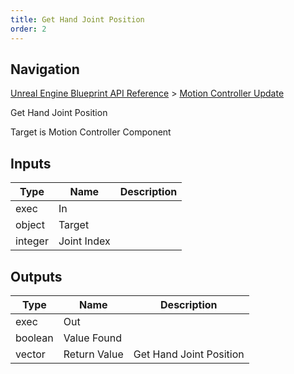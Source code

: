 ```yaml
---
title: Get Hand Joint Position
order: 2
---
```

## Navigation

[Unreal Engine Blueprint API Reference](https://dev.epicgames.com/documentation/en-us/unreal-engine/BlueprintAPI) > [Motion Controller Update](https://dev.epicgames.com/documentation/en-us/unreal-engine/BlueprintAPI/MotionControllerUpdate)

Get Hand Joint Position

Target is Motion Controller Component

## Inputs

| Type | Name | Description |
| --- | --- | --- |
| exec | In |  |
| object | Target |  |
| integer | Joint Index |  |

## Outputs

| Type | Name | Description |
| --- | --- | --- |
| exec | Out |  |
| boolean | Value Found |  |
| vector | Return Value | Get Hand Joint Position |
